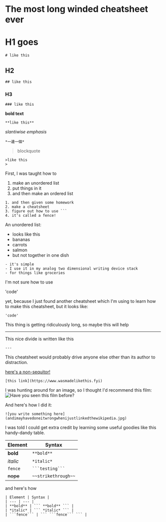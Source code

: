 # The most long winded cheatsheet ever


# H1 goes
```
# like this
```

## H2

```
## like this
```

### H3

```
### like this
```

**bold text**

```
**like this**
```

*slantiwise emphasis*

```
*一邊一個*
```

> blockquote
>

```
>like this
>
```

First, I was taught how to

1. make an unordered list
2. put things in it
3. and then make an ordered list

```
1. and then given some homework
2. make a cheatsheet
3. figure out how to use ```
4. it's called a fence!
```

An unordered list:
- looks like this
- bananas
- carrots
- salmon
- but not together in one dish

```
- it's simple
- I use it in my analog two dimensional writing device stack
- for things like groceries
```

I'm not sure how to use

'code'

yet, because I just found another cheatsheet which I'm using to learn how to make this cheatsheet, but it looks like:

```
'code'
```

This thing is getting ridiculously long, so maybe this will help

---
This nice divide is written like this

```
---
```

This cheatsheet would probably drive anyone else other than its author to distraction.

[here's a non-sequitor!](https://rabbitwaltz.tumblr.com)

```
[this link](https://www.wasmadelikethis.fyi)
```

I was hunting around for an image, so I thought I'd recommend this film:
![Have you seen this film before?](https://upload.wikimedia.org/wikipedia/en/9/97/Cat_Soup_cover.jpg)

And here's how I did it:
```
![you write something here](andimayhavedoneitwrongwhenijustlinkedthewikipedia.jpg)
```

I was told I could get extra credit by learning some useful goodies like this handy-dandy table.

| Element | Syntax |
| --- | --- |
| **bold** | ``` **bold** ``` |
| *italic* | ``` *italic* ``` |
| ```fence``` | `` ```testing``` `` |
| ~~nope~~ | ``` ~~strikethrough~~ ```|

and here's how

```
| Element | Syntax |
| --- | --- |
| **bold** | ``` **bold** ``` |
| *italic* | ``` *italic* ``` |
| ```fence``` | ``` ```fence``` ``` |
```
